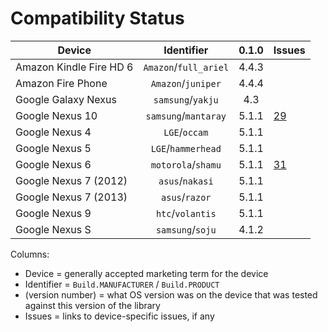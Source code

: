 # Compatibility Status

| Device                  | Identifier            | 0.1.0 | Issues |
| ----------------------- |:---------------------:|:-----:|--------|
| Amazon Kindle Fire HD 6 | `Amazon`/`full_ariel` | 4.4.3 | | 
| Amazon Fire Phone       | `Amazon`/`juniper`    | 4.4.4 | |
| Google Galaxy Nexus     | `samsung`/`yakju`     | 4.3   | |
| Google Nexus 10         | `samsung`/`mantaray`  | 5.1.1 | [29](https://github.com/commonsguy/cwac-cam2/issues/29) |
| Google Nexus 4          | `LGE`/`occam`         | 5.1.1 | |
| Google Nexus 5          | `LGE`/`hammerhead`    | 5.1.1 | |
| Google Nexus 6          | `motorola`/`shamu`    | 5.1.1 | [31](https://github.com/commonsguy/cwac-cam2/issues/31) |
| Google Nexus 7 (2012)   | `asus`/`nakasi`       | 5.1.1 | |
| Google Nexus 7 (2013)   | `asus`/`razor`        | 5.1.1 | |
| Google Nexus 9          | `htc`/`volantis`      | 5.1.1 | |
| Google Nexus S          | `samsung`/`soju`      | 4.1.2 | |

Columns:
- Device = generally accepted marketing term for the device
- Identifier = `Build.MANUFACTURER` / `Build.PRODUCT`
- (version number) = what OS version was on the device that was tested against this version of the library
- Issues = links to device-specific issues, if any
